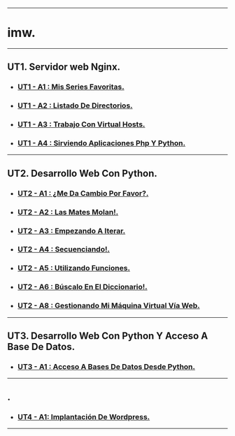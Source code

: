 ___

# **imw.**

---

## **UT1. Servidor web Nginx.**

* ### **[UT1 - A1 : Mis Series Favoritas.](https://github.com/NoeClariNista/imw/blob/master/ut1/a1/README.md)**

* ### **[UT1 - A2 : Listado De Directorios.](https://github.com/NoeClariNista/imw/blob/master/ut1/a2/README.md)**

* ### **[UT1 - A3 : Trabajo Con Virtual Hosts.](https://github.com/NoeClariNista/imw/blob/master/ut1/a3/README.md)**

* ### **[UT1 - A4 : Sirviendo Aplicaciones Php Y Python.](https://github.com/NoeClariNista/imw/blob/master/ut1/a4/README.md)**

---

## **UT2. Desarrollo Web Con Python.**

* ### **[UT2 - A1 : ¿Me Da Cambio Por Favor?.](https://github.com/NoeClariNista/imw/blob/master/ut2/a1/main.py)**

* ### **[UT2 - A2 : Las Mates Molan!.](https://github.com/NoeClariNista/imw/tree/master/ut2/a2)**

* ### **[UT2 - A3 : Empezando A Iterar.](https://github.com/NoeClariNista/imw/tree/master/ut2/a3)**

* ### **[UT2 - A4 : Secuenciando!.](https://github.com/NoeClariNista/imw/tree/master/ut2/a4)**

* ### **[UT2 - A5 : Utilizando Funciones.](https://github.com/NoeClariNista/imw/tree/master/ut2/a5)**

* ### **[UT2 - A6 : Búscalo En El Diccionario!.](https://github.com/NoeClariNista/imw/tree/master/ut2/a6)**

* ### **[UT2 - A8 : Gestionando Mi Máquina Virtual Vía Web.](https://github.com/NoeClariNista/imw/tree/master/ut2/a8)**

---

## **UT3. Desarrollo Web Con Python Y Acceso A Base De Datos.**

* ### **[UT3 - A1 : Acceso A Bases De Datos Desde Python.](https://github.com/NoeClariNista/imw/tree/master/ut3/a1)**

---

## **.**

* ### **[UT4 - A1: Implantación De Wordpress.](https://github.com/NoeClariNista/imw/tree/master/ut4/a1)**

---
